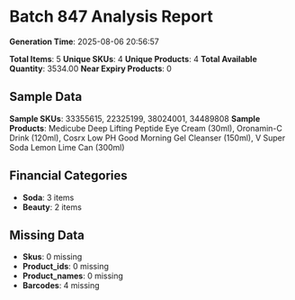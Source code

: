 # Batch 847 Analysis Report

**Generation Time**: 2025-08-06 20:56:57

**Total Items**: 5
**Unique SKUs**: 4
**Unique Products**: 4
**Total Available Quantity**: 3534.00
**Near Expiry Products**: 0

## Sample Data
**Sample SKUs**: 33355615, 22325199, 38024001, 34489808
**Sample Products**: Medicube Deep Lifting Peptide Eye Cream (30ml), Oronamin-C Drink (120ml), Cosrx Low PH Good Morning Gel Cleanser (150ml), V Super Soda Lemon Lime Can (300ml)

## Financial Categories
- **Soda**: 3 items
- **Beauty**: 2 items

## Missing Data
- **Skus**: 0 missing
- **Product_ids**: 0 missing
- **Product_names**: 0 missing
- **Barcodes**: 4 missing
